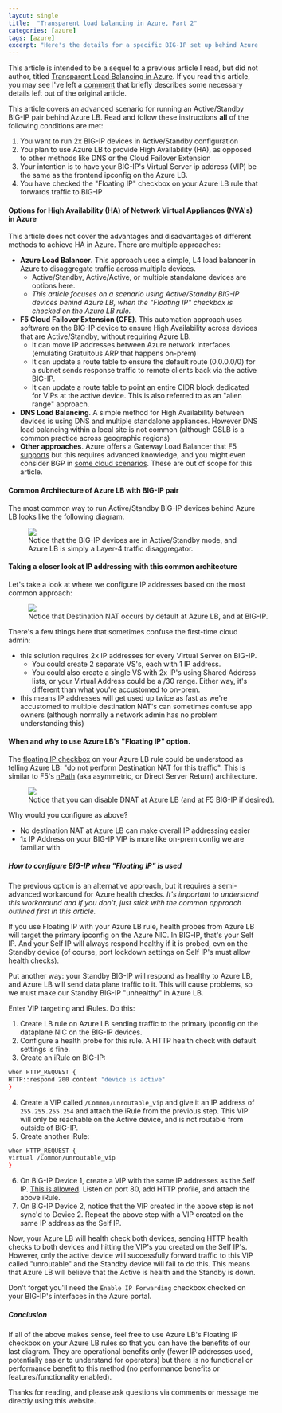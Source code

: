 ```yaml
---
layout: single
title:  "Transparent load balancing in Azure, Part 2"
categories: [azure]
tags: [azure]
excerpt: "Here's the details for a specific BIG-IP set up behind Azure LB. " #this is a custom variable meant for a short description to be displayed on home page
---
```


This article is intended to be a sequel to a previous article I read, but did not author, titled  [Transparent Load Balancing in Azure](https://community.f5.com/kb/technicalarticles/transparent-load-balancing-in-azure/281678). If you read this article, you may see I've left a [comment](https://community.f5.com/kb/technicalarticles/transparent-load-balancing-in-azure/281678/comments/281681) that briefly describes some necessary details left out of the original article. 

This article covers an advanced scenario for running an Active/Standby BIG-IP pair behind Azure LB. Read and follow these instructions **all** of the following conditions are met:
1. You want to run 2x BIG-IP devices in Active/Standby configuration
2. You plan to use Azure LB to provide High Availability (HA), as opposed to other methods like DNS or the Cloud Failover Extension
3. Your intention is to have your BIG-IP's Virtual Server ip address (VIP) be the same as the frontend ipconfig on the Azure LB.
4. You have checked the "Floating IP" checkbox on your Azure LB rule that forwards traffic to BIG-IP

#### Options for High Availability (HA) of Network Virtual Appliances (NVA's) in Azure
This article does not cover the advantages and disadvantages of different methods to achieve HA in Azure. There are multiple approaches:
- **Azure Load Balancer**. This approach uses a simple, L4 load balancer in Azure to disaggregate traffic across multiple devices.
  - Active/Standby, Active/Active, or multiple standalone devices are options here. 
  - _This article focuses on a scenario using Active/Standby BIG-IP devices behind Azure LB, when the "Floating IP" checkbox is checked on the Azure LB rule._
- **F5 Cloud Failover Extension (CFE)**. This automation approach uses software on the BIG-IP device to ensure High Availability across devices that are Active/Standby, without requiring Azure LB.
  - It can move IP addresses between Azure network interfaces (emulating Gratuitous ARP that happens on-prem)
  - It can update a route table to ensure the default route (0.0.0.0/0) for a subnet sends response traffic to remote clients back via the active BIG-IP.
  - It can update a route table to point an entire CIDR block dedicated for VIPs at the active device. This is also referred to as an "alien range" approach. 
- **DNS Load Balancing**. A simple method for High Availability between devices is using DNS and multiple standalone appliances. However DNS load balancing within a local site is not common (although GSLB is a common practice across geographic regions)
- **Other approaches**. Azure offers a Gateway Load Balancer that F5 [supports](https://community.f5.com/kb/technicalarticles/big-ip-integration-with-azure-gateway-load-balancer/291102) but this requires advanced knowledge, and you might even consider BGP in [some cloud scenarios](https://community.f5.com/kb/technicalarticles/aws-transit-gateway-connect-gre--bgp--/281647). These are out of scope for this article.

#### Common Architecture of Azure LB with BIG-IP pair

The most common way to run Active/Standby BIG-IP devices behind Azure LB looks like the following diagram.

<figure>
    <a href="/assets/azure-lb-active-standby-floating/default-lb-config.png"><img src="/assets/azure-lb-active-standby-floating/default-lb-config.png"></a>
    <figcaption>Notice that the BIG-IP devices are in Active/Standby mode, and Azure LB is simply a Layer-4 traffic disaggregator. </figcaption>
</figure>

#### Taking a closer look at IP addressing with this common architecture

Let's take a look at where we configure IP addresses based on the most common approach:

<figure style="width: 1200px">
    <a href="/assets/azure-lb-active-standby-floating/default-lb-config-with-comments.png"><img src="/assets/azure-lb-active-standby-floating/default-lb-config-with-comments.png"></a>
    <figcaption>Notice that Destination NAT occurs by default at Azure LB, and at BIG-IP.</figcaption>
</figure>

There's a few things here that sometimes confuse the first-time cloud admin:
- this solution requires 2x IP addresses for every Virtual Server on BIG-IP. 
  - You could create 2 separate VS's, each with 1 IP address. 
  - You could also create a single VS with 2x IP's using Shared Address lists, or your Virtual Address could be a /30 range. Either way, it's different than what you're accustomed to on-prem.
- this means IP addresses will get used up twice as fast as we're accustomed to multiple destination NAT's can sometimes confuse app owners (although normally a network admin has no problem understanding this)

#### When and why to use Azure LB's "Floating IP" option.

The [floating IP checkbox](https://learn.microsoft.com/en-us/azure/load-balancer/load-balancer-floating-ip) on your Azure LB rule could be understood as telling Azure LB: "do not perform Destination NAT for this traffic". This is similar to F5's [nPath](https://my.f5.com/manage/s/article/K11116) (aka asymmetric, or Direct Server Return) architecture.

<figure style="width: 1200px">
    <a href="/assets/azure-lb-active-standby-floating/lb-config-floating-ip.png"><img src="/assets/azure-lb-active-standby-floating/lb-config-floating-ip.png"></a>
    <figcaption>Notice that you can disable DNAT at Azure LB (and at F5 BIG-IP if desired).</figcaption>
</figure>

Why would you configure as above?

- No destination NAT at Azure LB can make overall IP addressing easier
- 1x IP Address on your BIG-IP VIP is more like on-prem config we are familiar with

##### How to configure BIG-IP when "Floating IP" is used

The previous option is an alternative approach, but it requires a semi-advanced workaround for Azure health checks. _It's important to understand this workaround and if you don't, just stick with the common approach outlined first in this article._

If you use Floating IP with your Azure LB rule, health probes from Azure LB will target the primary ipconfig on the Azure NIC. In BIG-IP, that's your Self IP. And your Self IP will always respond healthy if it is probed, evn on the Standby device (of course, port lockdown settings on Self IP's must allow health checks).

Put another way: your Standby BIG-IP will respond as healthy to Azure LB, and Azure LB will send data plane traffic to it. This will cause problems, so we must make our Standby BIG-IP "unhealthy" in Azure LB.

Enter VIP targeting and iRules. Do this:

1. Create LB rule on Azure LB sending traffic to the primary ipconfig on the dataplane NIC on the BIG-IP devices.
2. Configure a health probe for this rule. A HTTP health check with default settings is fine.
3. Create an iRule on BIG-IP:
```bash
when HTTP_REQUEST {
HTTP::respond 200 content "device is active"
}
```
4. Create a VIP called ```/Common/unroutable_vip``` and give it an IP address of ```255.255.255.254``` and attach the iRule from the previous step. This VIP will only be reachable on the Active device, and is not routable from outside of BIG-IP.
5. Create another iRule:
```bash
when HTTP_REQUEST {
virtual /Common/unroutable_vip
}
```
6. On BIG-IP Device 1, create a VIP with the same IP addresses as the Self IP. [This is allowed](https://my.f5.com/manage/s/article/K13896). Listen on port 80, add HTTP profile, and attach the above iRule.
7. On BIG-IP Device 2, notice that the VIP created in the above step is not sync'd to Device 2. Repeat the above step with a VIP created on the same IP address as the Self IP. 

Now, your Azure LB will health check both devices, sending HTTP health checks to both devices and hitting the VIP's you created on the Self IP's. However, only the active device will successfully forward traffic to this VIP called "unroutable" and the Standby device will fail to do this. This means that Azure LB will believe that the Active is health and the Standby is down.

Don't forget you'll need the ```Enable IP Forwarding``` checkbox checked on your BIG-IP's interfaces in the Azure portal. 

##### Conclusion

If all of the above makes sense, feel free to use Azure LB's Floating IP checkbox on your Azure LB rules so that you can have the benefits of our last diagram. They are operational benefits only (fewer IP addresses used, potentially easier to understand for operators) but there is no functional or performance benefit to this method (no performance benefits or features/functionality enabled).

Thanks for reading, and please ask questions via comments or message me directly using this website.